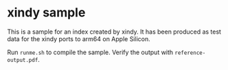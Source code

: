 # xindy sample

This is a sample for an index created by xindy. It has been produced as test
data for the xindy ports to arm64 on Apple Silicon.

Run `runme.sh` to compile the sample. Verify the output with
`reference-output.pdf`.
